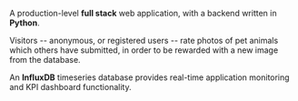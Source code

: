 A production-level **full stack** web application, with a backend written in **Python**.

Visitors -- anonymous, or registered users -- rate photos of pet animals which others have submitted, in order to be rewarded with a new image from the database.

An **InfluxDB** timeseries database provides real-time application monitoring and KPI dashboard functionality.
